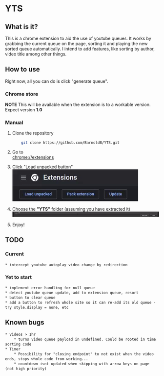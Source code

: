 # YTS

## What is it?

This is a chrome extension to aid the use of youtube queues. It works by grabbing the current queue on the page, sorting it and playing the new sorted queue automatically.
I intend to add features, like sorting by author, video title among other things. 

## How to use

Right now, all you can do is click "generate queue". 

### Chrome store

**NOTE** This will be available when the extension is to a workable version. Expect version **1.0**

### Manual

1.
    Clone the repository
    ```sh
        git clone https://github.com/Barnold8/YTS.git
    ```
2.  Go to\
       [chrome://extensions](chrome://extensions) 
    
3.  Click "Load unpacked button" \
        ![Clicking "Load unpacked button"](ReadmeAssets/step3.gif)
4.  Choose the **"YTS"** folder (assuming you have extracted it) \
        ![Choosing the "YTS" folder](ReadmeAssets/step4.gif)
5.  Enjoy!


## TODO

### Current

    * intercept youtube autoplay video change by redirection

    
### Yet to start

    * implement error handling for null queue
    * detect youtube queue update, add to extension queue, resort
    * button to clear queue
    * add a button to refresh whole site so it can re-add its old queue - try style.display = none, etc



## Known bugs

    * Videos > 1hr
        * turns video queue payload in undefined. Could be rooted in time sorting code
    * Timer
        * Possibility for "closing endpoint" to not exist when the video ends, stops whole code from working...
        * countdown isnt updated when skipping with arrow keys on page (not high priority)
